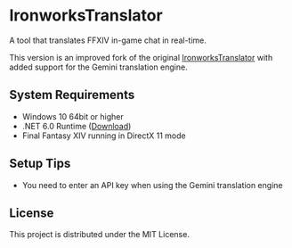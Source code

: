 # IronworksTranslator

A tool that translates FFXIV in-game chat in real-time.

This version is an improved fork of the original [IronworksTranslator](https://github.com/sappho192/IronworksTranslator) with added support for the Gemini translation engine.

## System Requirements
- Windows 10 64bit or higher
- .NET 6.0 Runtime ([Download](https://dotnet.microsoft.com/en-us/download/dotnet/6.0/runtime))
- Final Fantasy XIV running in DirectX 11 mode

## Setup Tips
- You need to enter an API key when using the Gemini translation engine

## License
This project is distributed under the MIT License.
